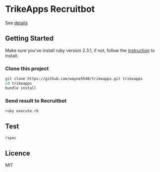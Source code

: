 # TrikeApps Recruitbot

See [details](task.txt)

## Getting Started

Make sure you've install ruby version 2.3.1, if not, follow the [instruction](https://www.ruby-lang.org/en/documentation/installation/) to install.

### Clone this project

```sh
git clone https://github.com/wayne5540/trikeapps.git trikeapps
cd trikeapps
bundle install
```

### Send result to Recruitbot

```sh
ruby execute.rb
```

## Test

```sh
rspec
```

## Licence

MIT
